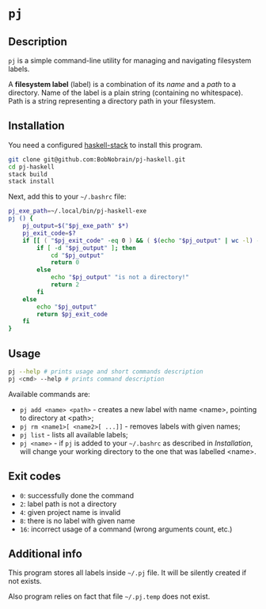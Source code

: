 # `pj`

## Description

`pj` is a simple command-line utility for managing and navigating filesystem labels.

A __filesystem label__ (label) is a combination of its _name_ and a _path_ to a directory.
Name of the label is a plain string (containing no whitespace).
Path is a string representing a directory path in your filesystem.

## Installation

You need a configured [haskell-stack](https://docs.haskellstack.org/en/stable/README/) to install this program.

```bash
git clone git@github.com:BobNobrain/pj-haskell.git
cd pj-haskell
stack build
stack install
```

Next, add this to your `~/.bashrc` file:

```bash
pj_exe_path=~/.local/bin/pj-haskell-exe
pj () {
    pj_output=$("$pj_exe_path" $*)
    pj_exit_code=$?
    if [[ ( "$pj_exit_code" -eq 0 ) && ( $(echo "$pj_output" | wc -l) -eq 1 ) && ( "$pj_output" == /* ) ]]; then
        if [ -d "$pj_output" ]; then
            cd "$pj_output"
            return 0
        else
            echo "$pj_output" "is not a directory!"
            return 2
        fi
    else
        echo "$pj_output"
        return $pj_exit_code
    fi
}
```

## Usage

```bash
pj --help # prints usage and short commands description
pj <cmd> --help # prints command description
```

Available commands are:

- `pj add <name> <path>` - creates a new label with name &lt;name&gt;, pointing to directory at &lt;path&gt;;
- `pj rm <name1>[ <name2>[ ...]]` - removes labels with given names;
- `pj list` - lists all available labels;
- `pj <name>` - if `pj` is added to your `~/.bashrc` as described in _Installation_, will change your working directory to the one that was labelled &lt;name&gt;.

## Exit codes

- `0`: successfully done the command
- `2`: label path is not a directory
- `4`: given project name is invalid
- `8`: there is no label with given name
- `16`: incorrect usage of a command (wrong arguments count, etc.)

## Additional info

This program stores all labels inside `~/.pj` file. It will be silently created if not exists.

Also program relies on fact that file `~/.pj.temp` does not exist.
